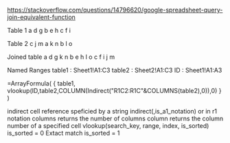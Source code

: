 https://stackoverflow.com/questions/14796620/google-spreadsheet-query-join-equivalent-function

Table 1
a d g
b e h
c f i

Table 2
c j m
a k n
b l o

Joined table
a d g k n
b e h l o 
c f i j m

Named Ranges
table1 : Sheet1!A1:C3
table2 : Sheet2!A1:C3
ID : Sheet1!A1:A3

=ArrayFormula(
   {
     table1,
     vlookup(ID,table2,COLUMN(Indirect("R1C2:R1C"&COLUMNS(table2),0)),0)
   }
)

indirect cell reference speficied by a string
indirect(,is_a1_notation) or in r1 notation
columns returns the number of columns
column returns the column number of a specified cell
vlookup(search_key, range, index, is_sorted)
is_sorted = 0 Extact match
is_sorted = 1 
